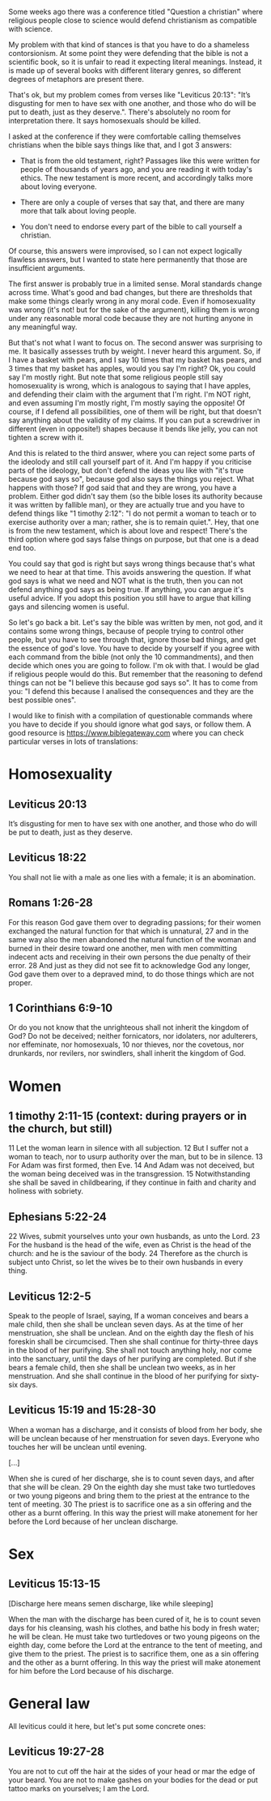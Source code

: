 Some weeks ago there was a conference titled "Question a christian" where
religious people close to science would defend christianism as compatible with
science.

My problem with that kind of stances is that you have to do a shameless
contorsionism. At some point they were defending that the bible is not a
scientific book, so it is unfair to read it expecting literal meanings. Instead,
it is made up of several books with different literary genres, so different
degrees of metaphors are present there.

That's ok, but my problem comes from verses like "Leviticus 20:13": "It’s
disgusting for men to have sex with one another, and those who do will be put to
death, just as they deserve.". There's absolutely no room for interpretation
there. It says homosexuals should be killed.

I asked at the conference if they were comfortable calling themselves christians
when the bible says things like that, and I got 3 answers:

- That is from the old testament, right? Passages like this were written for
  people of thousands of years ago, and you are reading it with today's ethics.
  The new testament is more recent, and accordingly talks more about loving
  everyone.

- There are only a couple of verses that say that, and there are many more that
  talk about loving people.

- You don't need to endorse every part of the bible to call yourself a christian.

Of course, this answers were improvised, so I can not expect logically flawless
answers, but I wanted to state here permanently that those are insufficient
arguments.

The first answer is probably true in a limited sense. Moral standards change
across time. What's good and bad changes, but there are thresholds that make
some things clearly wrong in any moral code. Even if homosexuality was wrong
(it's not! but for the sake of the argument), killing them is wrong under any
reasonable moral code because they are not hurting anyone in any meaningful way.

But that's not what I want to focus on. The second answer was surprising to me.
It basically assesses truth by weight. I never heard this argument. So, if I
have a basket with pears, and I say 10 times that my basket has pears, and 3
times that my basket has apples, would you say I'm right? Ok, you could say I'm
mostly right. But note that some religious people still say homosexuality is
wrong, which is analogous to saying that I have apples, and defending their
claim with the argument that I'm right. I'm NOT right, and even assuming I'm
mostly right, I'm mostly saying the opposite! Of course, if I defend all
possibilities, one of them will be right, but that doesn't say anything about
the validity of my claims. If you can put a screwdriver in different (even in
opposite!) shapes because it bends like jelly, you can not tighten a screw with
it.

And this is related to the third answer, where you can reject some parts of the
ideolody and still call yourself part of it. And I'm happy if you criticise
parts of the ideology, but don't defend the ideas you like with "it's true
because god says so", because god also says the things you reject. What happens
with those? If god said that and they are wrong, you have a problem. Either god
didn't say them (so the bible loses its authority because it was written by
fallible man), or they are actually true and you have to defend things like "1
timothy 2:12": "I do not permit a woman to teach or to exercise authority over a
man; rather, she is to remain quiet.". Hey, that one is from the new testament,
which is about love and respect! There's the third option where god says false
things on purpose, but that one is a dead end too.

You could say that god is right but says wrong things because that's what we
need to hear at that time. This avoids answering the question. If what god says
is what we need and NOT what is the truth, then you can not defend anything god
says as being true. If anything, you can argue it's useful advice. If you adopt
this position you still have to argue that killing gays and silencing women is
useful.

So let's go back a bit. Let's say the bible was written by men, not god, and it
contains some wrong things, because of people trying to control other people,
but you have to see through that, ignore those bad things, and get the essence
of god's love. You have to decide by yourself if you agree with each command
from the bible (not only the 10 commandments), and then decide which ones you
are going to follow. I'm ok with that. I would be glad if religious people would
do this. But remember that the reasoning to defend things can not be "I believe
this because god says so". It has to come from you: "I defend this because I
analised the consequences and they are the best possible ones".

I would like to finish with a compilation of questionable commands where you
have to decide if you should ignore what god says, or follow them. A good
resource is https://www.biblegateway.com where you can check particular verses
in lots of translations:


# Homosexuality

## Leviticus 20:13

It’s disgusting for men to have sex with one another, and those who do will be
put to death, just as they deserve.

## Leviticus 18:22

You shall not lie with a male as one lies with a female; it is an abomination.

## Romans 1:26-28

For this reason God gave them over to degrading passions; for their women
exchanged the natural function for that which is unnatural, 27 and in the same
way also the men abandoned the natural function of the woman and burned in their
desire toward one another, men with men committing indecent acts and receiving
in their own persons the due penalty of their error. 28 And just as they did not
see fit to acknowledge God any longer, God gave them over to a depraved mind, to
do those things which are not proper. 

## 1 Corinthians 6:9-10

Or do you not know that the unrighteous shall not inherit the kingdom of God? Do
not be deceived; neither fornicators, nor idolaters, nor adulterers, nor
effeminate, nor homosexuals, 10 nor thieves, nor the covetous, nor drunkards,
nor revilers, nor swindlers, shall inherit the kingdom of God.


# Women

## 1 timothy 2:11-15 (context: during prayers or in the church, but still)

11 Let the woman learn in silence with all subjection. 12 But I suffer not a
woman to teach, nor to usurp authority over the man, but to be in silence. 13
For Adam was first formed, then Eve. 14 And Adam was not deceived, but the woman
being deceived was in the transgression. 15 Notwithstanding she shall be saved
in childbearing, if they continue in faith and charity and holiness with
sobriety.

## Ephesians 5:22-24

22 Wives, submit yourselves unto your own husbands, as unto the Lord. 23 For the
husband is the head of the wife, even as Christ is the head of the church: and
he is the saviour of the body. 24 Therefore as the church is subject unto
Christ, so let the wives be to their own husbands in every thing.

## Leviticus 12:2-5

Speak to the people of Israel, saying, If a woman conceives and bears a male
child, then she shall be unclean seven days. As at the time of her menstruation,
she shall be unclean. And on the eighth day the flesh of his foreskin shall be
circumcised. Then she shall continue for thirty-three days in the blood of her
purifying. She shall not touch anything holy, nor come into the sanctuary, until
the days of her purifying are completed. But if she bears a female child, then
she shall be unclean two weeks, as in her menstruation. And she shall continue
in the blood of her purifying for sixty-six days.


## Leviticus 15:19 and 15:28-30

When a woman has a discharge, and it consists of blood from her body, she
will be unclean because of her menstruation for seven days. Everyone who touches
her will be unclean until evening.

[...]

When she is cured of her discharge, she is to count seven days, and after that
she will be clean. 29 On the eighth day she must take two turtledoves or two
young pigeons and bring them to the priest at the entrance to the tent of
meeting. 30 The priest is to sacrifice one as a sin offering and the other as a
burnt offering. In this way the priest will make atonement for her before the
Lord because of her unclean discharge.

# Sex

## Leviticus 15:13-15

[Discharge here means semen discharge, like while sleeping]

When the man with the discharge has been cured of it, he is to count seven days
for his cleansing, wash his clothes, and bathe his body in fresh water; he will
be clean. He must take two turtledoves or two young pigeons on the eighth
day, come before the Lord at the entrance to the tent of meeting, and give them
to the priest. The priest is to sacrifice them, one as a sin offering and the
other as a burnt offering. In this way the priest will make atonement for him
before the Lord because of his discharge.

# General law

All leviticus could it here, but let's put some concrete ones:

## Leviticus 19:27-28

You are not to cut off the hair at the sides of your head or mar the edge of
your beard. You are not to make gashes on your bodies for the dead or put
tattoo marks on yourselves; I am the Lord.
